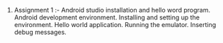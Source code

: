 1) Assignment 1 :- Android studio installation and hello word program. Android development environment. Installing and setting up the environment. Hello world
application. Running the emulator. Inserting debug messages.
